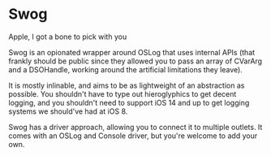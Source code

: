 # Swog
Apple, I got a bone to pick with you

Swog is an opionated wrapper around OSLog that uses internal APIs (that frankly should be public since they allowed you to pass an array of CVarArg and a DSOHandle, working around the artificial limitations they leave).

It is mostly inlinable, and aims to be as lightweight of an abstraction as possible. You shouldn't have to type out hieroglyphics to get decent logging, and you shouldn't need to support iOS 14 and up to get logging systems we should've had at iOS 8.

Swog has a driver approach, allowing you to connect it to multiple outlets. It comes with an OSLog and Console driver, but you're welcome to add your own.
